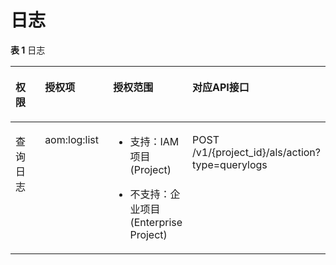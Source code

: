 # 日志<a name="aom_04_0064"></a>

**表 1**  日志

<a name="table21011495256"></a>
<table><thead align="left"><tr id="row6821749102512"><th class="cellrowborder" valign="top" width="23.232323232323232%" id="mcps1.2.5.1.1"><p id="p1082749172511"><a name="p1082749172511"></a><a name="p1082749172511"></a>权限</p>
</th>
<th class="cellrowborder" valign="top" width="28.28282828282828%" id="mcps1.2.5.1.2"><p id="p88294916253"><a name="p88294916253"></a><a name="p88294916253"></a>授权项</p>
</th>
<th class="cellrowborder" valign="top" width="24.242424242424242%" id="mcps1.2.5.1.3"><p id="p382349102520"><a name="p382349102520"></a><a name="p382349102520"></a>授权范围</p>
</th>
<th class="cellrowborder" valign="top" width="24.242424242424242%" id="mcps1.2.5.1.4"><p id="p18821749152512"><a name="p18821749152512"></a><a name="p18821749152512"></a>对应API接口</p>
</th>
</tr>
</thead>
<tbody><tr id="row133035364273"><td class="cellrowborder" valign="top" width="23.232323232323232%" headers="mcps1.2.5.1.1 "><p id="p1875717113015"><a name="p1875717113015"></a><a name="p1875717113015"></a>查询日志</p>
</td>
<td class="cellrowborder" valign="top" width="28.28282828282828%" headers="mcps1.2.5.1.2 "><p id="p10735171134510"><a name="p10735171134510"></a><a name="p10735171134510"></a>aom:log:list</p>
</td>
<td class="cellrowborder" valign="top" width="24.242424242424242%" headers="mcps1.2.5.1.3 "><a name="ul776919514308"></a><a name="ul776919514308"></a><ul id="ul776919514308"><li>支持：IAM项目(Project)</li></ul>
<a name="ul4770125153013"></a><a name="ul4770125153013"></a><ul id="ul4770125153013"><li>不支持：企业项目(Enterprise Project)</li></ul>
</td>
<td class="cellrowborder" valign="top" width="24.242424242424242%" headers="mcps1.2.5.1.4 "><p id="p46999114457"><a name="p46999114457"></a><a name="p46999114457"></a>POST  /v1/{project_id}/als/action?type=querylogs</p>
</td>
</tr>
</tbody>
</table>

